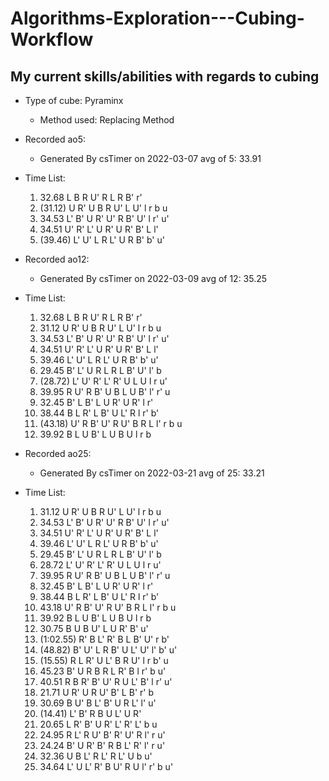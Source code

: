 # Algorithms-Exploration---Cubing-Workflow

## My current skills/abilities with regards to cubing
* Type of cube: Pyraminx 
  * Method used: Replacing Method

* Recorded ao5:
  * Generated By csTimer on 2022-03-07
avg of 5: 33.91

* Time List:
  1. 32.68   L B R U' R L R B' r' 
  2. (31.12)   U R' U B R U' L U' l r b u 
  3. 34.53   L' B' U R' U' R B' U' l r' u' 
  4. 34.51   U' R' L' U R' U R' B' L l' 
  5. (39.46)   L' U' L R L' U R B' b' u'
* Recorded ao12:
  * Generated By csTimer on 2022-03-09
avg of 12: 35.25

* Time List:
  1. 32.68   L B R U' R L R B' r' 
  2. 31.12   U R' U B R U' L U' l r b u 
  3. 34.53   L' B' U R' U' R B' U' l r' u' 
  4. 34.51   U' R' L' U R' U R' B' L l' 
  5. 39.46   L' U' L R L' U R B' b' u' 
  6. 29.45   B' L' U R L R L B' U' l' b 
  7. (28.72)   L' U' R' L' R' U L U l r u' 
  8. 39.95   R U' R B' U B L U B' l' r' u 
  9. 32.45   B' L B' L U R' U R' l r' 
  10. 38.44   B L R' L B' U L' R l r' b' 
  11. (43.18)   U' R B' U' R U' B R L l' r b u 
  12. 39.92   B L U B' L U B U l r b

* Recorded ao25:
  * Generated By csTimer on 2022-03-21
avg of 25: 33.21

* Time List:
  1. 31.12   U R' U B R U' L U' l r b u 
  2. 34.53   L' B' U R' U' R B' U' l r' u' 
  3. 34.51   U' R' L' U R' U R' B' L l' 
  4. 39.46   L' U' L R L' U R B' b' u' 
  5. 29.45   B' L' U R L R L B' U' l' b 
  6. 28.72   L' U' R' L' R' U L U l r u' 
  7. 39.95   R U' R B' U B L U B' l' r' u 
  8. 32.45   B' L B' L U R' U R' l r' 
  9. 38.44   B L R' L B' U L' R l r' b' 
  10. 43.18   U' R B' U' R U' B R L l' r b u 
  11. 39.92   B L U B' L U B U l r b 
  12. 30.75   B U B U' L U R' B' u' 
  13. (1:02.55)   R' B L' R' B L B' U' r b' 
  14. (48.82)   B' U' L R B' U L' U' l' b' u' 
  15. (15.55)   R L R' U L' B R U' l r b' u 
  16. 45.23   B' U R B R L R' B l r' b u' 
  17. 40.51   R B R' B' U' R U L' B' l r' u' 
  18. 21.71   U R' U R U' B' L B' r' b 
  19. 30.69   B U' B L' B' U R L' l' u' 
  20. (14.41)   L' B' R B U L' U R' 
  21. 20.65   L R' B' U R' L' R' L' b u 
  22. 24.95   R L' R U' B' R' U' R l' r u' 
  23. 24.24   B' U R' B' R B L' R' l' r u' 
  24. 32.36   U B L' R L' R L' U b u' 
  25. 34.64   L' U L' R' B U' R U l' r' b u'

